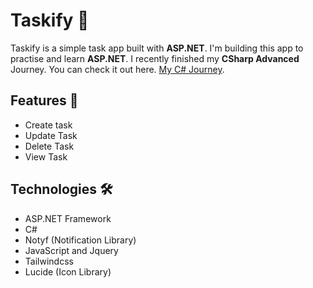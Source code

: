 # Taskify 🚀

Taskify is a simple task app built with **ASP.NET**. I'm building this app to practise and learn **ASP.NET**. I recently finished my **CSharp Advanced** Journey. You can check it out here. [My C# Journey](https://github.com/adedoyin-emmanuel/csharp-journey).

## Features 🧰

- Create task
- Update Task
- Delete Task
- View Task

## Technologies 🛠️

- ASP.NET Framework
- C#
- Notyf (Notification Library)
- JavaScript and Jquery
- Tailwindcss
- Lucide (Icon Library)
